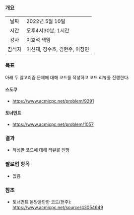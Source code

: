 
### 개요
|  |  |
| :---:  | :--- |
| 날짜 | 2022년 5월 10일 |
| 시간 | 오후4시30분, 1시간 |
| 강사 | 이호석 책임 |
| 참석자 | 이선재, 정수호, 김현주, 이창민 |

### 목표
아래 두 알고리즘 문제에 대해 코드를 작성하고 코드 리뷰를 진행한다.

#### 스도쿠
+ <https://www.acmicpc.net/problem/9291>

#### 토너먼트
+ <https://www.acmicpc.net/problem/1057>

### 결과

+ 작성한 코드에 대해 리뷰를 진행

### 팔로업 항목
+ 없음

### 참조
+ 토너먼트 본받을만한 코드(현주): https://www.acmicpc.net/source/43054649